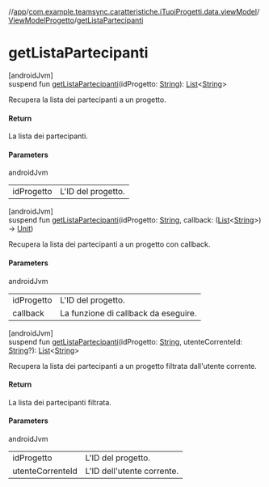 //[app](../../../index.md)/[com.example.teamsync.caratteristiche.iTuoiProgetti.data.viewModel](../index.md)/[ViewModelProgetto](index.md)/[getListaPartecipanti](get-lista-partecipanti.md)

# getListaPartecipanti

[androidJvm]\
suspend fun [getListaPartecipanti](get-lista-partecipanti.md)(idProgetto: [String](https://kotlinlang.org/api/latest/jvm/stdlib/kotlin/-string/index.html)): [List](https://kotlinlang.org/api/latest/jvm/stdlib/kotlin.collections/-list/index.html)&lt;[String](https://kotlinlang.org/api/latest/jvm/stdlib/kotlin/-string/index.html)&gt;

Recupera la lista dei partecipanti a un progetto.

#### Return

La lista dei partecipanti.

#### Parameters

androidJvm

| | |
|---|---|
| idProgetto | L'ID del progetto. |

[androidJvm]\
suspend fun [getListaPartecipanti](get-lista-partecipanti.md)(idProgetto: [String](https://kotlinlang.org/api/latest/jvm/stdlib/kotlin/-string/index.html), callback: ([List](https://kotlinlang.org/api/latest/jvm/stdlib/kotlin.collections/-list/index.html)&lt;[String](https://kotlinlang.org/api/latest/jvm/stdlib/kotlin/-string/index.html)&gt;) -&gt; [Unit](https://kotlinlang.org/api/latest/jvm/stdlib/kotlin/-unit/index.html))

Recupera la lista dei partecipanti a un progetto con callback.

#### Parameters

androidJvm

| | |
|---|---|
| idProgetto | L'ID del progetto. |
| callback | La funzione di callback da eseguire. |

[androidJvm]\
suspend fun [getListaPartecipanti](get-lista-partecipanti.md)(idProgetto: [String](https://kotlinlang.org/api/latest/jvm/stdlib/kotlin/-string/index.html), utenteCorrenteId: [String](https://kotlinlang.org/api/latest/jvm/stdlib/kotlin/-string/index.html)?): [List](https://kotlinlang.org/api/latest/jvm/stdlib/kotlin.collections/-list/index.html)&lt;[String](https://kotlinlang.org/api/latest/jvm/stdlib/kotlin/-string/index.html)&gt;

Recupera la lista dei partecipanti a un progetto filtrata dall'utente corrente.

#### Return

La lista dei partecipanti filtrata.

#### Parameters

androidJvm

| | |
|---|---|
| idProgetto | L'ID del progetto. |
| utenteCorrenteId | L'ID dell'utente corrente. |
